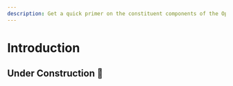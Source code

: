 ```yaml
---
description: Get a quick primer on the constituent components of the Optimum protocol.
---
```


# Introduction

## Under Construction 🚧
